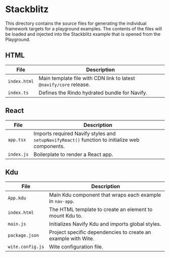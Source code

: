 # Stackblitz

This directory contains the source files for generating the individual framework targets for a playground examples. The contents of the files will be loaded and injected into the Stackblitz example that is opened from the Playground.

## HTML

| File         | Description                                                        |
| ------------ | ------------------------------------------------------------------ |
| `index.html` | Main template file with CDN link to latest `@navify/core` release. |
| `index.ts`   | Defines the Rindo hydrated bundle for Navify.                    |

## React

| File       | Description                                                                                    |
| ---------- | ---------------------------------------------------------------------------------------------- |
| `app.tsx`  | Imports required Navify styles and `setupNavifyReact()` function to initialize web components. |
| `index.js` | Boilerplate to render a React app.                                                             |

## Kdu

| File             | Description                                                   |
| ---------------- | ------------------------------------------------------------- |
| `App.kdu`        | Main Kdu component that wraps each example in `nav-app`.      |
| `index.html`     | The HTML template to create an element to mount Kdu to.       |
| `main.js`        | Initializes Navify Kdu and imports global styles.             |
| `package.json`   | Project specific dependencies to create an example with Wite. |
| `wite.config.js` | Wite configuration file.                                      |
